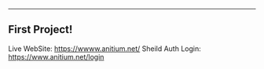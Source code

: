 ---------
First Project!
-----------------

Live WebSite: https://wwww.anitium.net/
Sheild Auth Login: https://www.anitium.net/login 
